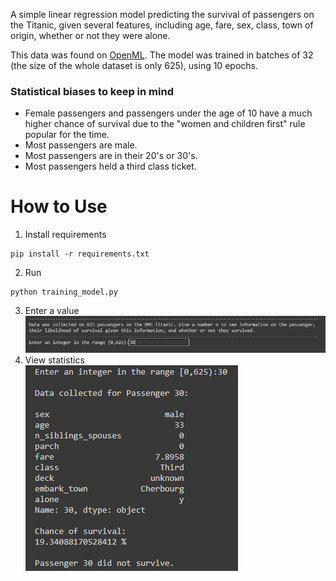 A simple linear regression model predicting the survival of passengers on the Titanic, given several features, including age, fare, sex, class, town of origin, whether or not they were alone.

This data was found on [OpenML](https://www.openml.org/d/40945). The model was trained in batches of 32 (the size of the whole dataset is only 625), using 10 epochs.

### Statistical biases to keep in mind
* Female passengers and passengers under the age of 10 have a much higher chance of survival due to the "women and children first" rule popular for the time.
* Most passengers are male.
* Most passengers are in their 20's or 30's.
* Most passengers held a third class ticket.

# How to Use
1. Install requirements
```
pip install -r requirements.txt
```
2. Run
```
python training_model.py
```
3. Enter a value
![image](prompt.png)
4. View statistics  
![image](output.png)
